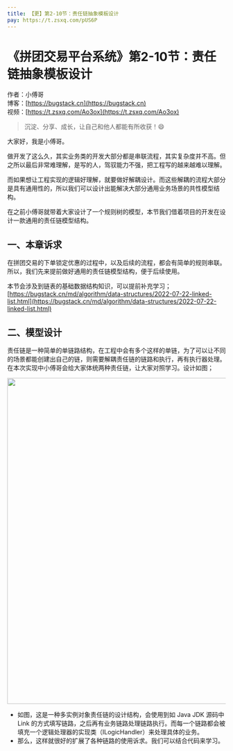 ```yaml
---
title: 【更】第2-10节：责任链抽象模板设计
pay: https://t.zsxq.com/pUS6P
---
```


# 《拼团交易平台系统》第2-10节：责任链抽象模板设计

作者：小傅哥
<br/>博客：[https://bugstack.cn](https://bugstack.cn)
<br/>视频：[https://t.zsxq.com/Ao3ox](https://t.zsxq.com/Ao3ox)

> 沉淀、分享、成长，让自己和他人都能有所收获！😄

大家好，我是小傅哥。

做开发了这么久，其实业务类的开发大部分都是串联流程，其实复杂度并不高。但之所以最后非常难理解，是写的人，驾驭能力不强，把工程写的越来越难以理解。

而如果想让工程实现的逻辑好理解，就要做好解耦设计。而这些解耦的流程大部分是具有通用性的，所以我们可以设计出能解决大部分通用业务场景的共性模型结构。

在之前小傅哥就带着大家设计了一个规则树的模型，本节我们借着项目的开发在设计一款通用的责任链模型结构。

## 一、本章诉求

在拼团交易的下单锁定优惠的过程中，以及后续的流程，都会有简单的规则串联。所以，我们先来提前做好通用的责任链模型结构，便于后续使用。

本节会涉及到链表的基础数据结构知识，可以提前补充学习；[https://bugstack.cn/md/algorithm/data-structures/2022-07-22-linked-list.html](https://bugstack.cn/md/algorithm/data-structures/2022-07-22-linked-list.html)

## 二、模型设计

责任链是一种简单的单链路结构，在工程中会有多个这样的单链，为了可以让不同的场景都能创建出自己的链，则需要解耦责任链的链路和执行，再有执行器处理。在本次实现中小傅哥会给大家体统两种责任链，让大家对照学习。设计如图；

<div align="center">
    <img src="https://bugstack.cn/images/article/project/group-buy-market/group-buy-market-2-10-01.png" width="750px">
</div>

- 如图，这是一种多实例对象责任链的设计结构，会使用到如 Java JDK 源码中 Link 的方式填写链路，之后再有业务链路处理链路执行。而每一个链路都会被填充一个逻辑处理器的实现类（ILogicHandler）来处理具体的业务。
- 那么，这样就很好的扩展了各种链路的使用诉求。我们可以结合代码来学习。